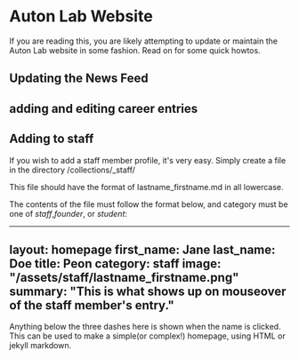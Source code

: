 # Auton Lab Website

If you are reading this, you are likely attempting to update or maintain the Auton Lab website in some fashion.  Read on for some quick howtos.

## Updating the News Feed

## adding and editing career entries

## Adding to staff

If you wish to add a staff member profile, it's very easy. Simply create a file in the directory /collections/_staff/

This file should have the format of lastname_firstname.md in all lowercase.

The contents of the file must follow the format below, and category must be one of *staff*,*founder*, or *student*:

---
layout: homepage
first_name: Jane
last_name: Doe
title: Peon
category: staff
image: "/assets/staff/lastname_firstname.png"
summary: "This is what shows up on mouseover of the staff member's entry."
---
Anything below the three dashes here is shown when the name is clicked. This can be used to make a simple(or complex!) homepage, using HTML or jekyll markdown.